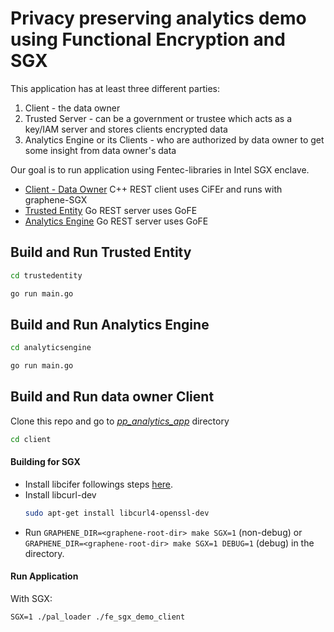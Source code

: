 # Privacy preserving analytics demo using Functional Encryption and SGX

This application has at least three different parties:
1. Client - the data owner
2. Trusted Server - can be a government or trustee which acts as a key/IAM server and stores clients encrypted data
3. Analytics Engine or its Clients - who are authorized by data owner to get some insight from data owner's data

Our goal is to run application using Fentec-libraries in Intel SGX enclave.
- [Client - Data Owner](clent) C++ REST client uses CiFEr and runs with graphene-SGX
- [Trusted Entity](trustedentity) Go REST server uses GoFE
- [Analytics Engine](analyticsengine) Go REST server uses GoFE


## Build and Run Trusted Entity
  ```sh
  cd trustedentity

  go run main.go
  ```
## Build and Run Analytics Engine
  ```sh
  cd analyticsengine

  go run main.go
  ```

## Build and Run data owner Client

Clone this repo and go to *[pp_analytics_app](pp_analytics_app)* directory
  ```sh
  cd client
  ```


#### Building for SGX
- Install libcifer followings steps [here](https://github.com/fentec-project/CiFEr).
- Install libcurl-dev
    ```sh
    sudo apt-get install libcurl4-openssl-dev
    ```
- Run `GRAPHENE_DIR=<graphene-root-dir> make SGX=1` (non-debug) or `GRAPHENE_DIR=<graphene-root-dir> make SGX=1 DEBUG=1` (debug) in the directory.

#### Run Application

With SGX:
  ```
  SGX=1 ./pal_loader ./fe_sgx_demo_client
  ```
